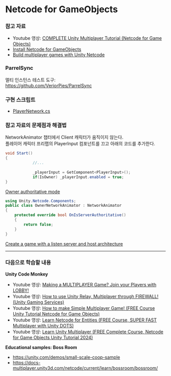 # Netcode for GameObjects

### 참고 자료
- Youtube 영상: [COMPLETE Unity Multiplayer Tutorial (Netcode for Game Objects)](https://www.youtube.com/watch?v=3yuBOB3VrCk)  
- [Install Netcode for GameObjects](https://docs-multiplayer.unity3d.com/netcode/current/installation/)  
- [Build multiplayer games with Unity Netcode](https://unity.com/products/netcode)  

### ParrelSync
멀티 인스턴스 테스트 도구:  
https://github.com/VeriorPies/ParrelSync

### 구현 스크립트
- [PlayerNetwork.cs](https://github.com/junseobma/netcode-for-gameobjects-0/blob/main/Assets/_MaJunseob/Scripts/PlayerNetwork.cs)

### 참고 자료의 문제점과 해결법
NetworkAnimator 챕터에서 Client 캐릭터가 움직이지 않는다.  
플레이어 캐릭터 프리팹의 PlayerInput 컴포넌트를 끄고 아래의 코드를 추가한다.
```C#
void Start()
{
            //...
            
            _playerInput = GetComponent<PlayerInput>();
            if(IsOwner) _playerInput.enabled = true;
}
```

[Owner authoritative mode](https://docs-multiplayer.unity3d.com/netcode/current/components/networkanimator/#owner-authoritative-mode)
```C#
using Unity.Netcode.Components;
public class OwnerNetworkAnimator : NetworkAnimator
{
    protected override bool OnIsServerAuthoritative()
    {
        return false;
    }
}
```

[Create a game with a listen server and host architecture](https://docs-multiplayer.unity3d.com/netcode/current/learn/listen-server-host-architecture/)

---------------------------------------------------
### 다음으로 학습할 내용
**Unity Code Monkey**  
- Youtube 영상: [Making a MULTIPLAYER Game? Join your Players with LOBBY!](https://www.youtube.com/watch?v=-KDlEBfCBiU)  
- Youtube 영상: [How to use Unity Relay, Multiplayer through FIREWALL! (Unity Gaming Services)](https://www.youtube.com/watch?v=msPNJ2cxWfw)  
- Youtube 영상: [How to make Simple Multiplayer Game! (FREE Course Unity Tutorial Netcode for Game Objects)](https://www.youtube.com/watch?v=YmUnXsOp_t0)  
- Youtube 영상: [Learn Netcode for Entities (FREE Course, SUPER FAST Multiplayer with Unity DOTS)](https://www.youtube.com/watch?v=-3EVvJ8kr1U)  
- Youtube 영상: [Learn Unity Multiplayer (FREE Complete Course, Netcode for Game Objects Unity Tutorial 2024)](https://www.youtube.com/watch?v=7glCsF9fv3s&list=PLzDRvYVwl53sSmEcIgZyDzrc0Smpq_9fN&index=1)  

**Educational samples: Boss Room**  
* https://unity.com/demos/small-scale-coop-sample  
* https://docs-multiplayer.unity3d.com/netcode/current/learn/bossroom/bossroom/  
